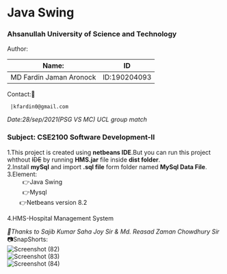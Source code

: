 # Java Swing
### Ahsanullah University of Science and Technology 
Author:<br/>

Name:                  | ID
-----------------------|--------------
MD Fardin Jaman Aronock| ID:190204093

Contact::e-mail: <br/>

     |kfardin0@gmail.com

_Date:28/sep/2021(PSG VS MC) UCL group match <br/>_

### Subject: CSE2100 Software Development-II <br/>

1.This project is created using **netbeans IDE**.But you can run this project whthout ~~IDE~~ by running **HMS.jar** file inside **dist folder**.<br/>
2.Install **mySql** and import **.sql file** form folder named **MySql Data File**.<br/>
3.Element:<br/>
```     ```:point_right:Java Swing<br/>
```     ```:point_right:Mysql<br/>
```    ```:point_right:Netbeans version 8.2<br/>

4.HMS-Hospital Management System<br/>

_:love_letter:Thanks to Sajib Kumar Saha Joy Sir & Md. Reasad Zaman Chowdhury Sir <br/>_
:camera:SnapShorts:<br/>
![Screenshot (82)](https://user-images.githubusercontent.com/64925270/135329221-ae090c86-278d-4e3b-865c-eef9e83a6a88.png)<br/>
![Screenshot (83)](https://user-images.githubusercontent.com/64925270/135329240-b7832397-5fc2-411a-8474-7c260aaf3e15.png)<br/>
![Screenshot (84)](https://user-images.githubusercontent.com/64925270/135329253-3d74f42a-4859-4e69-b523-1dd05061ad2a.png)<br/>
